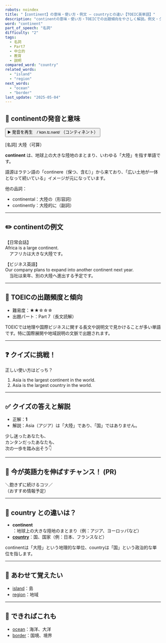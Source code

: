 ```yaml
---
robots: noindex
title: "【continent】の意味・使い方・例文 ― countryとの違い【TOEIC英単語】"
description: "continentの意味・使い方・TOEICでの出題傾向をやさしく解説。例文・クイズ付きでcountryとの違いもわかりやすく学べます。"
word: "continent"
part_of_speech: "名詞"
difficulty: "2"
tags:
  - 名詞
  - Part7
  - 中立的
  - 教育
  - 説明
compared_word: "country"
related_words:
  - "island"
  - "region"
next_words:
  - "ocean"
  - "border"
last_update: "2025-05-04"
---
```


## 🔰 continentの発音と意味

<button class="play-audio" onclick="playTTS('continent')">
  <span class="play-audio-main">
    ▶️ 発音を再生　/ˈkɒn.tɪ.nənt/
  </span>
  <span class="play-audio-sub">
    （コンティネント）
  </span>
</button>

[名詞] 大陸（可算）

**continent** は、地球上の大きな陸地のまとまり、いわゆる「大陸」を指す単語です。

語源はラテン語の「continere（保つ、含む）」から来ており、「広い土地が一体となって続いている」イメージが元になっています。

他の品詞：  
- continental：大陸の（形容詞）
- continently：大陸的に（副詞）

---

## ✏️ continentの例文

【日常会話】  
Africa is a large continent.  
　アフリカは大きな大陸です。

【ビジネス英語】  
Our company plans to expand into another continent next year.  
　当社は来年、別の大陸へ進出する予定です。

---

## 🎯 TOEICの出題頻度と傾向

- 難易度：★★☆☆☆
- 出題パート：Part 7（長文読解）

TOEICでは地理や国際ビジネスに関する長文や説明文で見かけることが多い単語です。特に国際展開や地域説明の文脈で出題されます。

---

## ❓ クイズに挑戦！

正しい使い方はどっち？

1. Asia is the largest continent in the world.  
2. Asia is the largest country in the world.

---

## ✅ クイズの答えと解説

- 正解：**1**
- 解説：Asia（アジア）は「大陸」であり、「国」ではありません。

少し迷ったあなたも、  
カンタンだったあなたも、  
次の一歩を踏み出そう👇️

---

## 🚀 今が英語力を伸ばすチャンス！ (PR)

<div class="info-center">
＼飽きずに続けるコツ／<br>  
（おすすめ情報予定）
</div>

---

## 🤔  country との違いは？

- **continent**：地球上の大きな陸地のまとまり（例：アジア、ヨーロッパなど）
- **[country](/word/country/)**：国、国家（例：日本、フランスなど）

continentは「大陸」という地理的な単位、countryは「国」という政治的な単位を指します。

---

## 🧩 あわせて覚えたい

- [island](/word/island/)：島
- [region](/word/region/)：地域

---

## 📖 できればこれも

- [ocean](/word/ocean/)：海洋、大洋
- [border](/word/border/)：国境、境界

<!-- cvid: aid20_bid27 -->

